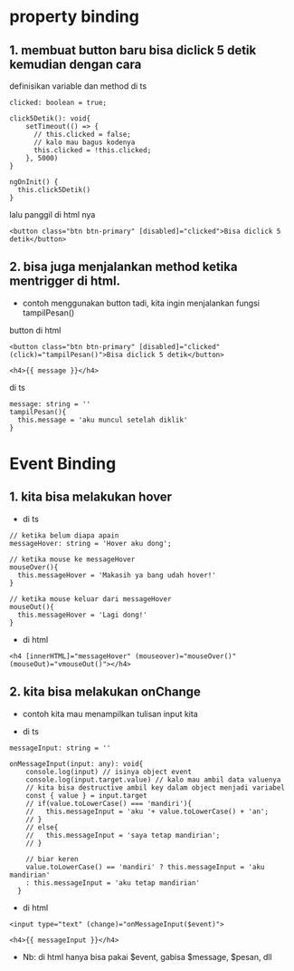 # property binding

## 1. membuat button baru bisa diclick 5 detik kemudian dengan cara

definisikan variable dan method di ts

```
clicked: boolean = true;

click5Detik(): void{
    setTimeout(() => {
      // this.clicked = false;
      // kalo mau bagus kodenya
      this.clicked = !this.clicked;
    }, 5000)
}

ngOnInit() {
  this.click5Detik()
}
```

lalu panggil di html nya

```
<button class="btn btn-primary" [disabled]="clicked">Bisa diclick 5 detik</button>
```

## 2. bisa juga menjalankan method ketika mentrigger di html.

- contoh menggunakan button tadi, kita ingin menjalankan fungsi tampilPesan()

button di html

```
<button class="btn btn-primary" [disabled]="clicked" (click)="tampilPesan()">Bisa diclick 5 detik</button>

<h4>{{ message }}</h4>
```

di ts

```
message: string = ''
tampilPesan(){
  this.message = 'aku muncul setelah diklik'
}
```

# Event Binding

## 1. kita bisa melakukan hover

- di ts

```
// ketika belum diapa apain
messageHover: string = 'Hover aku dong';

// ketika mouse ke messageHover
mouseOver(){
  this.messageHover = 'Makasih ya bang udah hover!'
}

// ketika mouse keluar dari messageHover
mouseOut(){
  this.messageHover = 'Lagi dong!'
}
```

- di html

```
<h4 [innerHTML]="messageHover" (mouseover)="mouseOver()" (mouseOut)="vmouseOut()"></h4>
```

## 2. kita bisa melakukan onChange

- contoh kita mau menampilkan tulisan input kita

- di ts

```
messageInput: string = ''

onMessageInput(input: any): void{
    console.log(input) // isinya object event
    console.log(input.target.value) // kalo mau ambil data valuenya
    // kita bisa destructive ambil key dalam object menjadi variabel
    const { value } = input.target
    // if(value.toLowerCase() === 'mandiri'){
    //   this.messageInput = 'aku '+ value.toLowerCase() + 'an';
    // }
    // else{
    //   this.messageInput = 'saya tetap mandirian';
    // }

    // biar keren
    value.toLowerCase() == 'mandiri' ? this.messageInput = 'aku mandirian'
    : this.messageInput = 'aku tetap mandirian'
  }
```

- di html
```
<input type="text" (change)="onMessageInput($event)">

<h4>{{ messageInput }}</h4>
```

- Nb: di html hanya bisa pakai $event, gabisa $message, $pesan, dll
